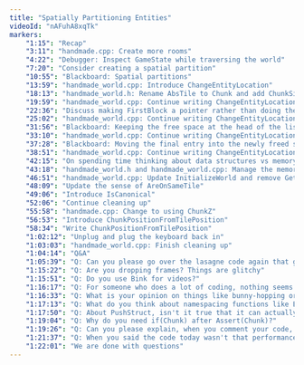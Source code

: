 ```yaml
---
title: "Spatially Partitioning Entities"
videoId: "nAFuhA8xqTk"
markers:
    "1:15": "Recap"
    "3:11": "handmade.cpp: Create more rooms"
    "4:22": "Debugger: Inspect GameState while traversing the world"
    "7:20": "Consider creating a spatial partition"
    "10:55": "Blackboard: Spatial partitions"
    "13:59": "handmade_world.cpp: Introduce ChangeEntityLocation"
    "18:13": "handmade_world.h: Rename AbsTile to Chunk and add ChunkSideInMeters to world"
    "19:59": "handmade_world.cpp: Continue writing ChangeEntityLocation"
    "22:36": "Discuss making FirstBlock a pointer rather than doing the block copy"
    "25:02": "handmade_world.cpp: Continue writing ChangeEntityLocation"
    "31:56": "Blackboard: Keeping the free space at the head of the list"
    "33:10": "handmade_world.cpp: Continue writing ChangeEntityLocation"
    "37:28": "Blackboard: Moving the final entry into the newly freed space"
    "38:51": "handmade_world.cpp: Continue writing ChangeEntityLocation"
    "42:15": "On spending time thinking about data structures vs memory management"
    "43:18": "handmade_world.h and handmade_world.cpp: Manage the memory"
    "46:51": "handmade_world.cpp: Update InitializeWorld and remove GetChunkPositionFor"
    "48:09": "Update the sense of AreOnSameTile"
    "49:06": "Introduce IsCanonical"
    "52:06": "Continue cleaning up"
    "55:58": "handmade.cpp: Change to using ChunkZ"
    "56:53": "Introduce ChunkPositionFromTilePosition"
    "58:34": "Write ChunkPositionFromTilePosition"
    "1:02:12": "Unplug and plug the keyboard back in"
    "1:03:03": "handmade_world.cpp: Finish cleaning up"
    "1:04:14": "Q&A"
    "1:05:39": "Q: Can you please go over the lasagne code again that goes through the linked list and moves around the entities? And can you remove the note in RecanonicalizeCoord about toroidal topology?"
    "1:15:22": "Q: Are you dropping frames? Things are glitchy"
    "1:15:51": "Q: Do you use Bink for videos?"
    "1:16:17": "Q: For someone who does a lot of coding, nothing seems to be going your way today, including the stream integrity"
    "1:16:33": "Q: What is your opinion on things like bunny-hopping or other movement mechanics that are bugs in the code, but contribute to gameplay, e.g. if there was a technique for getting speed in your game, albeit difficult? Would you keep it?"
    "1:17:13": "Q: What do you think about namespacing functions like Entity_GetLocation instead of GetEntityLocation?"
    "1:17:50": "Q: About PushStruct, isn't it true that it can actually fail if you are out of preallocated memory? So wouldn't you still have to check if your custom block allocation fails if your world gets too big?"
    "1:19:04": "Q: Why do you need if(Chunk) after Assert(Chunk)?"
    "1:19:26": "Q: Can you please explain, when you comment your code, what's the logic of having less comments on very big chunks of code?"
    "1:21:37": "Q: When you said the code today wasn't that performance critical, I instantly thought about a machine gun - stone thrower battle just across a chunk edge"
    "1:22:01": "We are done with questions"
---
```

